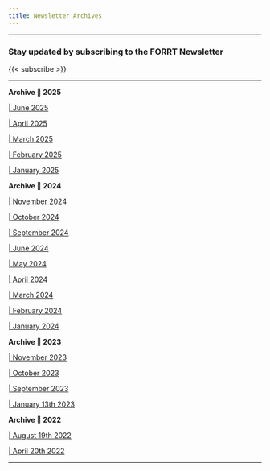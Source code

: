 ```yaml
---
title: Newsletter Archives
---
```

_______________________________________________
### Stay updated by subscribing to the FORRT Newsletter 
{{< subscribe >}}
_______________________________________________

**Archive :calendar: 2025**

[| June 2025](https://us14.campaign-archive.com/?u=64c29a25a0ca81454399d522e&id=5161198508)

[| April 2025](https://mailchi.mp/forrt/forrt-newsletter-10336035?e=626cf66991)

[| March 2025](https://mailchi.mp/forrt/forrt-newsletter-10335133?e=626cf66991)

[| February 2025](https://us14.campaign-archive.com/?u=64c29a25a0ca81454399d522e&id=ee4ccbd93a)

[| January 2025](https://mailchi.mp/forrt/forrt-newsletter-10332513?e=626cf66991)

**Archive :calendar: 2024**

[| November 2024](https://mailchi.mp/forrt/forrt-newsletter-10331615?e=626cf66991)

[| October 2024](https://us14.campaign-archive.com/?u=64c29a25a0ca81454399d522e&id=7373fd5817)

[| September 2024](https://us14.campaign-archive.com/?u=64c29a25a0ca81454399d522e&id=aa76d449b1)

[| June 2024](https://us14.campaign-archive.com/?u=64c29a25a0ca81454399d522e&id=8794516653)

[| May 2024](https://mailchi.mp/forrt/forrt-newsletter-10322031?e=b822aa3541)
 
[| April 2024](https://eepurl.com/iNOpHc)

[| March 2024](https://eepurl.com/iMC_ws)

[| February 2024](https://eepurl.com/iJ49B-/)

[| January 2024](http://eepurl.com/iF50HU)

**Archive :calendar: 2023**

[| November 2023](https://eepurl.com/iDsmPs)

[| October 2023](https://eepurl.com/izZ49-/)

[| September 2023](https://eepurl.com/itk9F-/)

[| January 13th 2023](https://eepurl.com/ieYWrv)

**Archive :calendar: 2022**

[| August 19th 2022](https://eepurl.com/h5Y7xb)

[| April 20th 2022](https://eepurl.com/hZ06Bb)

_______________________________________________
